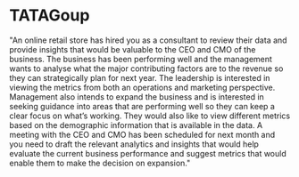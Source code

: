 # TATAGoup
"An online retail store has hired you as a consultant to review their data and provide insights that would be valuable to the CEO and CMO of the business. The business has been performing well and the management wants to analyse what the major contributing factors are to the revenue so they can strategically plan for next year.
The leadership is interested in viewing the metrics from both an operations and marketing perspective. Management also intends to expand the business and is interested in seeking guidance into areas that are performing well so they can keep a clear focus on what’s working. They would also like to view different metrics based on the demographic information that is available in the data.
A meeting with the CEO and CMO has been scheduled for next month and you need to draft the relevant analytics and insights that would help evaluate the current business performance and suggest metrics that would enable them to make the decision on expansion."
